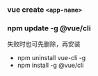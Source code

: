 ### vue create `<app-name>`

### npm update -g @vue/cli
失败时也可先删除，再安装
- npm uninstall vue-cli -g
- npm install -g @vue/cli